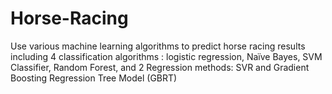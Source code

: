 # Horse-Racing

Use various machine learning algorithms to predict horse racing results including 4 classification algorithms : logistic regression, Naïve Bayes, SVM Classifier, Random Forest, and 2 Regression methods: SVR and Gradient Boosting Regression Tree Model (GBRT)

